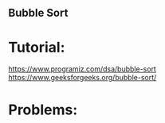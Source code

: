 ## Bubble Sort


# Tutorial:

https://www.programiz.com/dsa/bubble-sort <break>
https://www.geeksforgeeks.org/bubble-sort/


# Problems: 

